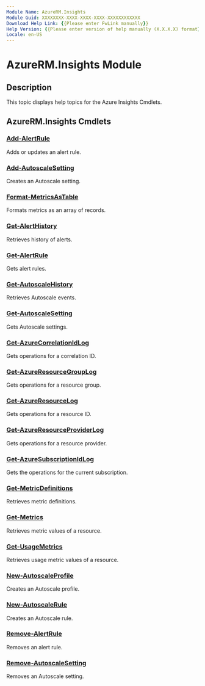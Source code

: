 ```yaml
---
Module Name: AzureRM.Insights
Module Guid: XXXXXXXX-XXXX-XXXX-XXXX-XXXXXXXXXXXX
Download Help Link: {{Please enter FwLink manually}}
Help Version: {{Please enter version of help manually (X.X.X.X) format}}
Locale: en-US
---
```


# AzureRM.Insights Module
## Description
This topic displays help topics for the Azure Insights Cmdlets. 

## AzureRM.Insights Cmdlets
### [Add-AlertRule](.\Add-AlertRule.md)
Adds or updates an alert rule.


### [Add-AutoscaleSetting](.\Add-AutoscaleSetting.md)
Creates an Autoscale setting.


### [Format-MetricsAsTable](.\Format-MetricsAsTable.md)
Formats metrics as an array of records.


### [Get-AlertHistory](.\Get-AlertHistory.md)
Retrieves history of alerts.


### [Get-AlertRule](.\Get-AlertRule.md)
Gets alert rules.


### [Get-AutoscaleHistory](.\Get-AutoscaleHistory.md)
Retrieves Autoscale events.


### [Get-AutoscaleSetting](.\Get-AutoscaleSetting.md)
Gets Autoscale settings.


### [Get-AzureCorrelationIdLog](.\Get-AzureCorrelationIdLog.md)
Gets operations for a correlation ID.


### [Get-AzureResourceGroupLog](.\Get-AzureResourceGroupLog.md)
Gets operations for a resource group.


### [Get-AzureResourceLog](.\Get-AzureResourceLog.md)
Gets operations for a resource ID.


### [Get-AzureResourceProviderLog](.\Get-AzureResourceProviderLog.md)
Gets operations for a resource provider.


### [Get-AzureSubscriptionIdLog](.\Get-AzureSubscriptionIdLog.md)
Gets the operations for the current subscription.


### [Get-MetricDefinitions](.\Get-MetricDefinitions.md)
Retrieves metric definitions.


### [Get-Metrics](.\Get-Metrics.md)
Retrieves metric values of a resource.


### [Get-UsageMetrics](.\Get-UsageMetrics.md)
Retrieves usage metric values of a resource.


### [New-AutoscaleProfile](.\New-AutoscaleProfile.md)
Creates an Autoscale profile.


### [New-AutoscaleRule](.\New-AutoscaleRule.md)
Creates an Autoscale rule.


### [Remove-AlertRule](.\Remove-AlertRule.md)
Removes an alert rule.


### [Remove-AutoscaleSetting](.\Remove-AutoscaleSetting.md)
Removes an Autoscale setting.



